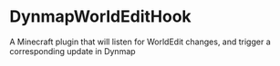 # DynmapWorldEditHook

A Minecraft plugin that will listen for WorldEdit changes, and trigger a corresponding update in Dynmap